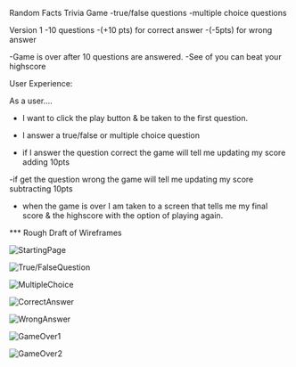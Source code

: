 Random Facts Trivia Game
-true/false questions
-multiple choice questions

Version 1
-10 questions
-(+10 pts) for correct answer
-(-5pts) for wrong answer

-Game is over after 10 questions are answered.
-See of you can beat your highscore




User Experience: 

As a user....

- I want to click the play button & be taken to the first question. 

- I answer a true/false or multiple choice question

- if I answer the question correct the game will tell me updating my score adding 10pts

-if get the question wrong the game will tell me updating my score subtracting 10pts

- when the game is over I am taken to a screen that tells me my final score & the highscore with the option of playing again.


*** Rough Draft of Wireframes

![StartingPage](https://imgur.com/mkhN6zk)



![True/FalseQuestion](https://imgur.com/7R7VRLL)

![MultipleChoice](https://imgur.com/qvhmzvx)

![CorrectAnswer](https://imgur.com/3fSijoM)

![WrongAnswer](https://imgur.com/7o6flCO)

![GameOver1](https://imgur.com/51n842h)

![GameOver2](https://imgur.com/ACbRfEK)
